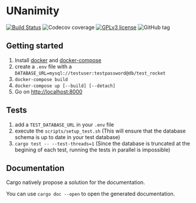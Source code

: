 # UNanimity

[![Build Status](https://drone.findot.me/api/badges/LeGroupeDeFer/infom114_LaboMDL/status.svg)](https://drone.findot.me/LeGroupeDeFer/infom114_LaboMDL)
![Codecov coverage](https://codecov.io/gh/LeGroupeDeFer/infom114_LaboMDL/branch/dev/graph/badge.svg)
[![GPLv3 license](https://img.shields.io/badge/License-GPLv3-blue.svg)](https://github.com/LeGroupeDeFer/infom114_LaboMDL/blob/master/LICENSE)
![GitHub tag](https://img.shields.io/github/v/tag/LeGroupeDeFer/infom114_LaboMDL)

## Getting started

1. Install [docker](https://hub.docker.com/search?q=&type=edition&offering=community&sort=updated_at&order=desc) and [docker-compose](https://docs.docker.com/compose/install/)
2. create a `.env` file with a `DATABASE_URL=mysql://testuser:testpassword@db/test_rocket`
3. `docker-compose build`
4. `docker-compose up [--build] [--detach]`
5. Go on <http://localhost:8000>

## Tests

1. add a `TEST_DATABASE_URL` in your `.env` file
2. execute the `scripts/setup_test.sh` (This will ensure that the database schema is up to date in your test database)
3. `cargo test -- --test-threads=1` (Since the database is truncated at the begining of each test, running the tests in parallel is impossible)

## Documentation

Cargo natively propose a solution for the documentation.

You can use `cargo doc --open` to open the generated documentation.
